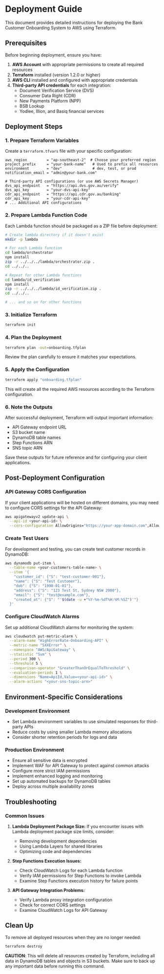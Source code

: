 # Deployment Guide

This document provides detailed instructions for deploying the Bank Customer Onboarding System to AWS using Terraform.

## Prerequisites

Before beginning deployment, ensure you have:

1. **AWS Account** with appropriate permissions to create all required resources
2. **Terraform** installed (version 1.2.0 or higher)
3. **AWS CLI** installed and configured with appropriate credentials
4. **Third-party API credentials** for each integration:
   - Document Verification Service (DVS)
   - Consumer Data Right (CDR)
   - New Payments Platform (NPP)
   - BSB Lookup
   - Yodlee, Illion, and Basiq financial services

## Deployment Steps

### 1. Prepare Terraform Variables

Create a `terraform.tfvars` file with your specific configuration:

```hcl
aws_region         = "ap-southeast-2"  # Choose your preferred region
project_prefix     = "your-bank-name"   # Used to prefix all resources
environment        = "dev"              # dev, test, or prod
notification_email = "admin@your-bank.com"

# Third-party API configurations (or use AWS Secrets Manager)
dvs_api_endpoint   = "https://api.dvs.gov.au/verify"
dvs_api_key        = "your-dvs-api-key"
cdr_api_endpoint   = "https://api.cdr.gov.au/banking"
cdr_api_key        = "your-cdr-api-key"
# ... Additional API configurations
```

### 2. Prepare Lambda Function Code

Each Lambda function should be packaged as a ZIP file before deployment:

```bash
# Create lambda directory if it doesn't exist
mkdir -p lambda

# For each Lambda function
cd lambda/orchestrator
npm install
zip -r ../../../lambda/orchestrator.zip .
cd ../../..

# Repeat for other Lambda functions
cd lambda/id_verification
npm install
zip -r ../../../lambda/id_verification.zip .
cd ../../..

# ... and so on for other functions
```

### 3. Initialize Terraform

```bash
terraform init
```

### 4. Plan the Deployment

```bash
terraform plan -out=onboarding.tfplan
```

Review the plan carefully to ensure it matches your expectations.

### 5. Apply the Configuration

```bash
terraform apply "onboarding.tfplan"
```

This will create all the required AWS resources according to the Terraform configuration.

### 6. Note the Outputs

After successful deployment, Terraform will output important information:

- API Gateway endpoint URL
- S3 bucket name
- DynamoDB table names
- Step Functions ARN
- SNS topic ARN

Save these outputs for future reference and for configuring your client applications.

## Post-Deployment Configuration

### API Gateway CORS Configuration

If your client applications will be hosted on different domains, you may need to configure CORS settings for the API Gateway:

```bash
aws apigatewayv2 update-api \
  --api-id <your-api-id> \
  --cors-configuration AllowOrigins="https://your-app-domain.com",AllowMethods="POST,GET,OPTIONS",AllowHeaders="content-type,authorization",MaxAge=300
```

### Create Test Users

For development and testing, you can create test customer records in DynamoDB:

```bash
aws dynamodb put-item \
  --table-name <your-customers-table-name> \
  --item '{
    "customer_id": {"S": "test-customer-001"},
    "name": {"S": "Test Customer"},
    "dob": {"S": "1990-01-01"},
    "address": {"S": "123 Test St, Sydney NSW 2000"},
    "email": {"S": "test@example.com"},
    "created_at": {"S": "'$(date -u +"%Y-%m-%dT%H:%M:%SZ")'"}
  }'
```

### Configure CloudWatch Alarms

Set up additional CloudWatch alarms for monitoring the system:

```bash
aws cloudwatch put-metric-alarm \
  --alarm-name "HighErrorRate-Onboarding-API" \
  --metric-name "5XXError" \
  --namespace "AWS/ApiGateway" \
  --statistic "Sum" \
  --period 300 \
  --threshold 5 \
  --comparison-operator "GreaterThanOrEqualToThreshold" \
  --evaluation-periods 1 \
  --dimensions "Name=ApiId,Value=<your-api-id>" \
  --alarm-actions "<your-sns-topic-arn>"
```

## Environment-Specific Considerations

### Development Environment

- Set Lambda environment variables to use simulated responses for third-party APIs
- Reduce costs by using smaller Lambda memory allocations
- Consider shorter retention periods for logs and data

### Production Environment

- Ensure all sensitive data is encrypted
- Implement WAF for API Gateway to protect against common attacks
- Configure more strict IAM permissions
- Implement enhanced logging and monitoring
- Set up automated backups for DynamoDB tables
- Deploy across multiple availability zones

## Troubleshooting

### Common Issues

1. **Lambda Deployment Package Size:**
   If you encounter issues with Lambda deployment package size limits, consider:
   - Removing development dependencies
   - Using Lambda Layers for shared libraries
   - Optimizing code and dependencies

2. **Step Functions Execution Issues:**
   - Check CloudWatch Logs for each Lambda function
   - Verify IAM permissions for Step Functions to invoke Lambda
   - Examine Step Functions execution history for failure points

3. **API Gateway Integration Problems:**
   - Verify Lambda proxy integration configuration
   - Check for correct CORS settings
   - Examine CloudWatch Logs for API Gateway

## Clean Up

To remove all deployed resources when they are no longer needed:

```bash
terraform destroy
```

**CAUTION**: This will delete all resources created by Terraform, including all data in DynamoDB tables and objects in S3 buckets. Make sure to back up any important data before running this command.
